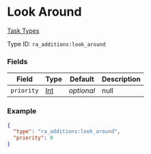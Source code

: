 # Look Around
[Task Types](../task_types.md)



Type ID: `ra_additions:look_around`
### Fields
 | Field | Type | Default | Description | 
|---|---|---|---|
 | `priority` | [Int](../data_types/int.md) | _optional_ | null | 

### Example
```json
{
  "type": "ra_additions:look_around",
  "priority": 0
}
```

